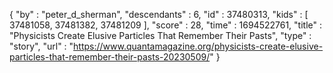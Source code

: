 {
  "by" : "peter_d_sherman",
  "descendants" : 6,
  "id" : 37480313,
  "kids" : [ 37481058, 37481382, 37481209 ],
  "score" : 28,
  "time" : 1694522761,
  "title" : "Physicists Create Elusive Particles That Remember Their Pasts",
  "type" : "story",
  "url" : "https://www.quantamagazine.org/physicists-create-elusive-particles-that-remember-their-pasts-20230509/"
}
